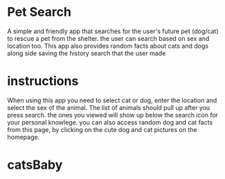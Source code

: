 # Pet Search 
A simple and friendly app that searches for the user's future pet (dog/cat) to rescue a pet from the shelter.
the user can search based on sex and location too.
This app also provides random facts about cats and dogs along side saving the history search that the user made
# instructions
When using this app you need to select cat or dog, enter the location and select the sex of the animal.
The list of animals should pull up after you press search.
the ones you viewed will show up below the search icon for your personal knowlege.
you can also access random dog and cat facts from this page, by clicking on the cute dog and cat pictures on the homepage.

# catsBaby
